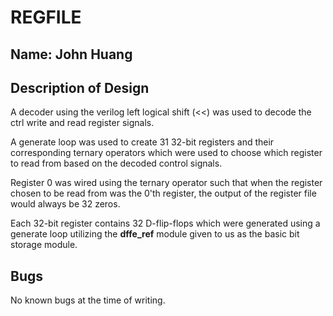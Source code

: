 # REGFILE
## Name: John Huang

## Description of Design

A decoder using the verilog left logical shift (<<) was used to decode the ctrl write and read register signals. 

A generate loop was used to create 31 32-bit registers and their corresponding ternary operators which were used to choose which register to read from based on the decoded control signals.

Register 0 was wired using the ternary operator such that when the register chosen to be read from was the 0'th register, the output of the register file would always be 32 zeros.

Each 32-bit register contains 32 D-flip-flops which were generated using a generate loop utilizing the **dffe_ref** module given to us as the basic bit storage module.

## Bugs

No known bugs at the time of writing.
